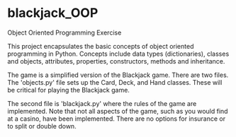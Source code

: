 # blackjack_OOP
Object Oriented Programming Exercise

This project encapsulates the basic concepts of object oriented programming in Python. Concepts include data types (dictionaries), classes and objects, attributes, properties, constructors, methods and inheritance.

The game is a simplified version of the Blackjack game. There are two files. The 'objects.py' file sets up the Card, Deck, and Hand classes. These will be critical for playing the Blackjack game.

The second file is 'blackjack.py' where the rules of the game are implemented. Note that not all aspects of the game, such as you would find at a casino, have been implemented. There are no options for insurance or to split or double down.
